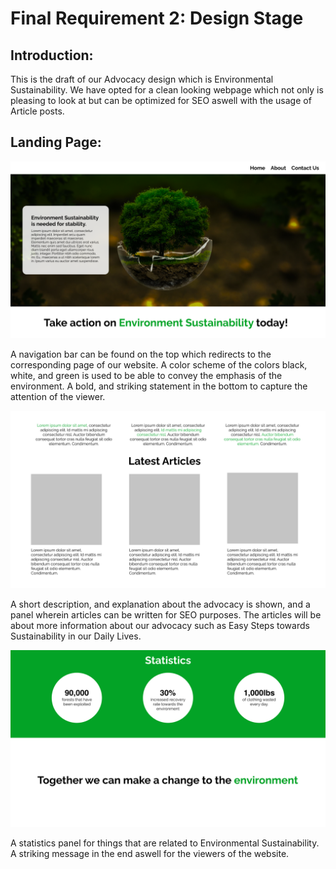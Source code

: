 # Final Requirement 2: Design Stage

## Introduction:
This is the draft of our Advocacy design which is Environmental Sustainability. We have opted for a clean looking webpage which not only is pleasing to look at but can be optimized for SEO aswell with the usage of Article posts.

## Landing Page:
[![landing-page][landing-page]](https://example.com)

A navigation bar can be found on the top which redirects to the corresponding page of our website.
A color scheme of the colors black, white, and green is used to be able to convey the emphasis of the environment.
A bold, and striking statement in the bottom to capture the attention of the viewer.

[![landing-page2][landing-page2]](https://example.com)

A short description, and explanation about the advocacy is shown, and a panel wherein articles can be written for SEO purposes.
The articles will be about more information about our advocacy such as Easy Steps towards Sustainability in our Daily Lives.

[![landing-page3][landing-page3]](https://example.com)

A statistics panel for things that are related to Environmental Sustainability.
A striking message in the end aswell for the viewers of the website.






[landing-page]: images/Frame1.png
[landing-page2]: images/Frame2.png
[landing-page3]: images/Frame3.png
